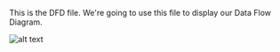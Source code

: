 This is the DFD file. We're going to use this file to display our Data Flow Diagram.

![alt text](https://cloud.githubusercontent.com/assets/5325162/19172870/d262f374-8be9-11e6-90c1-d258072463f1.png)

